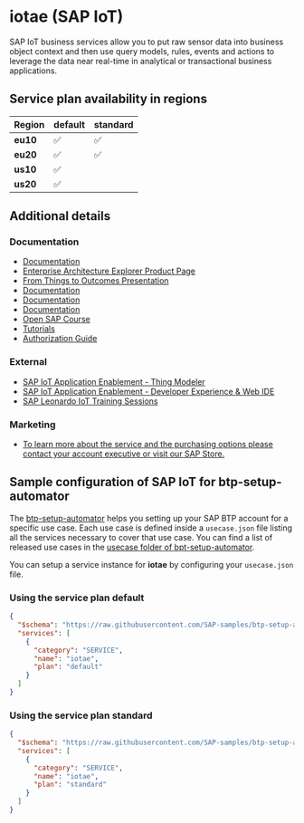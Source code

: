 # iotae (SAP IoT)

SAP IoT business services allow you to put raw sensor data into business object context and then use query models, rules, events and actions to leverage the data near real-time in analytical or transactional business applications.

## Service plan availability in regions

| Region | default | standard |
|--------|---------|----------|
|  **eu10** | ✅ | ✅ |
|  **eu20** | ✅ | ✅ |
|  **us10** | ✅ | |
|  **us20** | ✅ | |

## Additional details
### Documentation

- [Documentation](https://answers.sap.com/tags/73554900100800002247)
- [Enterprise Architecture Explorer Product Page](https://eaexplorer.hana.ondemand.com/_item.html?id=12351#!/facet/18)
- [From Things to Outcomes Presentation](https://eaexplorer.hana.ondemand.com/rest/mimeRepositories/12412/file/L1_IoT_app_services_August_2016.pdf)
- [Documentation ](https://help.sap.com/docs/SAP_IOT_APPLICATION_SERVICES)
- [Documentation](https://help.sap.com/docs/SAP_I)
- [Documentation](https://help.sap.com/docs/SAP_L)
- [Open SAP Course ](https://open.sap.com/courses/iot3)
- [Tutorials ](https://www.sap.com/developer/topics/iot-application-enablement.tutorials.html#tutorials)
- [Authorization Guide](https://www.sap.com/documents/2017/12/aa0c7165-e67c-0010-82c7-eda71af511fa.html)

### External

- [SAP IoT Application Enablement - Thing Modeler](https://www.youtube.com/embed/KQJqkhary08)
- [SAP IoT Application Enablement - Developer Experience & Web IDE](https://www.youtube.com/embed/x5S6t6XNUxE)
- [SAP Leonardo IoT Training Sessions](https://www.youtube.com/playlist?list=PLWV533hWWvDnP5S4PLiC1d-J7hj1sjZn6)

### Marketing

- [To learn more about the service and the purchasing options please contact your account executive or visit our SAP Store.](https://www.sapstore.com/solutions/40108/SAP-Leonardo-IoT-Foundation%2C-express-edition)

## Sample configuration of **SAP IoT** for btp-setup-automator

The [btp-setup-automator](https://github.com/SAP-samples/btp-setup-automator) helps you setting up your SAP BTP account for a specific use case. Each use case is defined inside a `usecase.json` file listing all the services necessary to cover that use case. You can find a list of released use cases in the [usecase folder of bpt-setup-automator](https://github.com/SAP-samples/btp-setup-automator/tree/main/usecases).

You can setup a service instance for **iotae** by configuring your `usecase.json` file.

### Using the service plan **default**

```json
{
  "$schema": "https://raw.githubusercontent.com/SAP-samples/btp-setup-automator/main/libs/btpsa-usecase.json",
  "services": [
    {
      "category": "SERVICE",
      "name": "iotae",
      "plan": "default"
    }
  ]
}
```

### Using the service plan **standard**

```json
{
  "$schema": "https://raw.githubusercontent.com/SAP-samples/btp-setup-automator/main/libs/btpsa-usecase.json",
  "services": [
    {
      "category": "SERVICE",
      "name": "iotae",
      "plan": "standard"
    }
  ]
}
```
